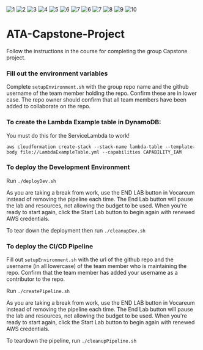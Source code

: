 ![1](https://user-images.githubusercontent.com/37349912/232197004-4d8890c0-9b1c-42d6-9b0b-d72d43ded83e.png)
![2](https://user-images.githubusercontent.com/37349912/232197005-4d0f5b81-1007-4779-be72-f7fdc4a7faca.png)
![3](https://user-images.githubusercontent.com/37349912/232196985-1c765c52-2829-40e7-9749-24709ddb90f5.png)
![4](https://user-images.githubusercontent.com/37349912/232196992-b22b2e54-d8b7-4374-ba92-dd6e96150ce8.png)
![5](https://user-images.githubusercontent.com/37349912/232196994-24ae351d-dc3f-4024-ad58-f8c99c4ae78e.png)
![6](https://user-images.githubusercontent.com/37349912/232197287-731c87df-90a3-4b4b-b161-3352c51af9d9.png)
![7](https://user-images.githubusercontent.com/37349912/232197288-03ce2f22-c212-427d-8fe5-614c4c41f524.png)
![6](https://user-images.githubusercontent.com/37349912/232196996-f0d523ce-ead5-4df2-9fe7-6e15f223ca2b.png)
![7](https://user-images.githubusercontent.com/37349912/232196998-6999cdc2-e177-4806-82cd-86149838f00b.png)
![8](https://user-images.githubusercontent.com/37349912/232197000-51020946-8129-4f0e-9bda-f3391b823e57.png)
![9](https://user-images.githubusercontent.com/37349912/232197002-35f9dd87-5236-44a1-8a8d-a483cbc4e855.png)
![10](https://user-images.githubusercontent.com/37349912/232197003-ba7aee52-cf96-4f29-bca9-abd4e5008836.png)

# ATA-Capstone-Project

Follow the instructions in the course for completing the group Capstone project.

### Fill out the environment variables
Complete `setupEnvironment.sh` with the group repo name and the github username of the team member holding the repo.
Confirm these are in lower case.
The repo owner should confirm that all team members have been added to collaborate on the repo.

### To create the Lambda Example table in DynamoDB:

You must do this for the ServiceLambda to work!

```
aws cloudformation create-stack --stack-name lambda-table --template-body file://LambdaExampleTable.yml --capabilities CAPABILITY_IAM
```

### To deploy the Development Environment

Run `./deployDev.sh`

As you are taking a break from work, use the END LAB button in Vocareum instead of removing the pipeline each time.
The End Lab button will pause the lab and resources, not allowing the budget to be used. When you're ready to start again,
click the Start Lab button to begin again with renewed AWS credentials.

To tear down the deployment then run `./cleanupDev.sh`

### To deploy the CI/CD Pipeline

Fill out `setupEnvironment.sh` with the url of the github repo and the username (in all lowercase) of the 
team member who is maintaining the repo. Confirm that the team member has added your username as a contributor to the repo.

Run `./createPipeline.sh`

As you are taking a break from work, use the END LAB button in Vocareum instead of removing the pipeline each time.
The End Lab button will pause the lab and resources, not allowing the budget to be used. When you're ready to start again,
click the Start Lab button to begin again with renewed AWS credentials.

To teardown the pipeline, run `./cleanupPipeline.sh`


